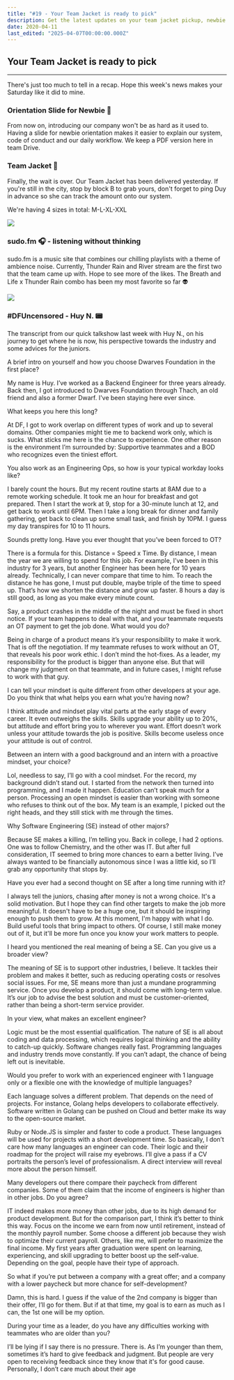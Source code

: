 ```yaml
---
title: "#19 - Your Team Jacket is ready to pick"
description: Get the latest updates on your team jacket pickup, newbie orientation slides, chill music playlists, and an insightful interview with Backend Engineer Huy N. at Dwarves Foundation.
date: 2020-04-11
last_edited: "2025-04-07T00:00:00.000Z"
---
```


## Your Team Jacket is ready to pick

---

There's just too much to tell in a recap. Hope this week's news makes your Saturday like it did to mine.

### Orientation Slide for Newbie 🔦

From now on, introducing our company won't be as hard as it used to. Having a slide for newbie orientation makes it easier to explain our system, code of conduct and our daily workflow. We keep a PDF version here in team Drive.

### Team Jacket 🙌

Finally, the wait is over. Our Team Jacket has been delivered yesterday. If you're still in the city, stop by block B to grab yours, don't forget to ping Duy in advance so she can track the amount onto our system.

We're having 4 sizes in total: M-L-XL-XXL

![](assets/notion-image-1744007157416-lvv6u.webp)

### sudo.fm 🎧 - listening without thinking

sudo.fm is a music site that combines our chilling playlists with a theme of ambience noise. Currently, Thunder Rain and River stream are the first two that the team came up with. Hope to see more of the likes. The Breath and Life x Thunder Rain combo has been my most favorite so far 👽

![](assets/notion-image-1744007157818-vs72y.webp)

### #DFUncensored - Huy N. 📟

The transcript from our quick talkshow last week with Huy N., on his journey to get where he is now, his perspective towards the industry and some advices for the juniors.

A brief intro on yourself and how you choose Dwarves Foundation in the first place?

My name is Huy. I’ve worked as a Backend Engineer for three years already. Back then, I got introduced to Dwarves Foundation through Thach, an old friend and also a former Dwarf. I've been staying here ever since.

What keeps you here this long?

At DF, I got to work overlap on different types of work and up to several domains. Other companies might tie me to backend work only, which is sucks. What sticks me here is the chance to experience. One other reason is the environment I’m surrounded by: Supportive teammates and a BOD who recognizes even the tiniest effort.

You also work as an Engineering Ops, so how is your typical workday looks like?

I barely count the hours. But my recent routine starts at 8AM due to a remote working schedule. It took me an hour for breakfast and got prepared. Then I start the work at 9, stop for a 30-minute lunch at 12, and get back to work until 6PM. Then I take a long break for dinner and family gathering, get back to clean up some small task, and finish by 10PM. I guess my day transpires for 10 to 11 hours.

Sounds pretty long. Have you ever thought that you’ve been forced to OT?

There is a formula for this. Distance = Speed x Time. By distance, I mean the year we are willing to spend for this job. For example, I’ve been in this industry for 3 years, but another Engineer has been here for 10 years already. Technically, I can never compare that time to him. To reach the distance he has gone, I must put double, maybe triple of the time to speed up. That’s how we shorten the distance and grow up faster. 8 hours a day is still good, as long as you make every minute count.

Say, a product crashes in the middle of the night and must be fixed in short notice. If your team happens to deal with that, and your teammate requests an OT payment to get the job done. What would you do?

Being in charge of a product means it’s your responsibility to make it work. That is off the negotiation. If my teammate refuses to work without an OT, that reveals his poor work ethic. I don’t mind the hot-fixes. As a leader, my responsibility for the product is bigger than anyone else. But that will change my judgment on that teammate, and in future cases, I might refuse to work with that guy.

I can tell your mindset is quite different from other developers at your age. Do you think that what helps you earn what you’re having now?

I think attitude and mindset play vital parts at the early stage of every career. It even outweighs the skills. Skills upgrade your ability up to 20%, but attitude and effort bring you to wherever you want. Effort doesn’t work unless your attitude towards the job is positive. Skills become useless once your attitude is out of control.

Between an intern with a good background and an intern with a proactive mindset, your choice?

Lol, needless to say, I’ll go with a cool mindset. For the record, my background didn’t stand out. I started from the network then turned into programming, and I made it happen. Education can’t speak much for a person. Processing an open mindset is easier than working with someone who refuses to think out of the box. My team is an example, I picked out the right heads, and they still stick with me through the times.

Why Software Engineering (SE) instead of other majors?

Because SE makes a killing, I’m telling you. Back in college, I had 2 options. One was to follow Chemistry, and the other was IT. But after full consideration, IT seemed to bring more chances to earn a better living. I’ve always wanted to be financially autonomous since I was a little kid, so I’ll grab any opportunity that stops by.

Have you ever had a second thought on SE after a long time running with it?

I always tell the juniors, chasing after money is not a wrong choice. It's a solid motivation. But I hope they can find other targets to make the job more meaningful. It doesn't have to be a huge one, but it should be inspiring enough to push them to grow. At this moment, I'm happy with what I do. Build useful tools that bring impact to others. Of course, I still make money out of it, but it'll be more fun once you know your work matters to people.

I heard you mentioned the real meaning of being a SE. Can you give us a broader view?

The meaning of SE is to support other industries, I believe. It tackles their problem and makes it better, such as reducing operating costs or resolves social issues. For me, SE means more than just a mundane programming service. Once you develop a product, it should come with long-term value. It’s our job to advise the best solution and must be customer-oriented, rather than being a short-term service provider.

In your view, what makes an excellent engineer?

Logic must be the most essential qualification. The nature of SE is all about coding and data processing, which requires logical thinking and the ability to catch-up quickly. Software changes really fast. Programming languages and industry trends move constantly. If you can’t adapt, the chance of being left out is inevitable.

Would you prefer to work with an experienced engineer with 1 language only or a flexible one with the knowledge of multiple languages?

Each language solves a different problem. That depends on the need of projects. For instance, Golang helps developers to collaborate effectively. Software written in Golang can be pushed on Cloud and better make its way to the open-source market.

Ruby or Node.JS is simpler and faster to code a product. These languages will be used for projects with a short development time. So basically, I don’t care how many languages an engineer can code. Their logic and their roadmap for the project will raise my eyebrows. I’ll give a pass if a CV portraits the person’s level of professionalism. A direct interview will reveal more about the person himself.

Many developers out there compare their paycheck from different companies. Some of them claim that the income of engineers is higher than in other jobs. Do you agree?

IT indeed makes more money than other jobs, due to its high demand for product development. But for the comparison part, I think it’s better to think this way. Focus on the income we earn from now until retirement, instead of the monthly payroll number. Some choose a different job because they wish to optimize their current payroll. Others, like me, will prefer to maximize the final income. My first years after graduation were spent on learning, experiencing, and skill upgrading to better boost up the self-value. Depending on the goal, people have their type of approach.

So what if you’re put between a company with a great offer; and a company with a lower paycheck but more chance for self-development?

Damn, this is hard. I guess if the value of the 2nd company is bigger than their offer, I’ll go for them. But if at that time, my goal is to earn as much as I can, the 1st one will be my option.

During your time as a leader, do you have any difficulties working with teammates who are older than you?

I’ll be lying if I say there is no pressure. There is. As I’m younger than them, sometimes it’s hard to give feedback and judgment. But people are very open to receiving feedback since they know that it's for good cause. Personally, I don’t care much about their age
